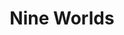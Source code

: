 ---
title: Nine Worlds
permalink: /nine-worlds/
layout: category
taxonomy: nine-worlds
classes: wide
author_profile: false
tagline: "Norse themed cyberpunk."
entries_layout: list
header:
  overlay_image: /assets/images/viking.webp
  caption: "Photo credit: [**Midjourney**](https://www.midjourney.com/)"
---